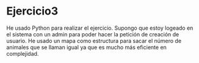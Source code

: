 # Ejercicio3

He usado Python para realizar el ejercicio. 
Supongo que estoy logeado en el sistema con un admin para poder hacer la petición de creación de usuario.
He usado un mapa como estructura para sacar el número de animales que se llaman igual ya que es mucho más eficiente en complejidad.
